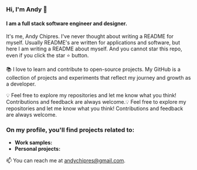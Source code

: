 ### Hi, I'm Andy 👋

#### I am a full stack software engineer and designer. 

It's me, Andy Chipres. I've never thought about writing a README for myself. 
Usually README's are written for applications and software, but here I am writing a README about myself. And you cannot star this repo, even if you click the star ⭐️ button.

📚 I love to learn and contribute to open-source projects. My GitHub is a collection of projects and experiments that reflect my journey and growth as a developer.

💡 Feel free to explore my repositories and let me know what you think! Contributions and feedback are always welcome.💡 Feel free to explore my repositories and let me know what you think! Contributions and feedback are always welcome.

### On my profile, you'll find projects related to:
   - <strong> Work samples: </strong>  
   - <strong> Personal projects: </strong>
  

📫 You can reach me at andychipres@gmail.com.


<!--
**andychipres/andychipres** is a ✨ _special_ ✨ repository because its `README.md` (this file) appears on your GitHub profile.

Here are some ideas to get you started:

- 🔭 I’m currently working on ...
- 🌱 I’m currently learning ...
- 👯 I’m looking to collaborate on ...
- 🤔 I’m looking for help with ...
- 💬 Ask me about ...
- 📫 How to reach me: ...
- 😄 Pronouns: ...
- ⚡ Fun fact: ...
-->
